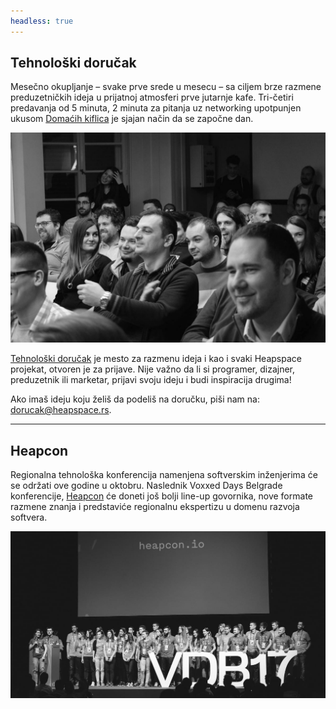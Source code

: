 ```yaml
---
headless: true
---
```


## Tehnološki doručak

Mesečno okupljanje – svake prve srede u mesecu – sa ciljem brze razmene preduzetničkih ideja u prijatnoj atmosferi prve jutarnje kafe. Tri-četiri predavanja od 5 minuta, 2 minuta za pitanja uz networking upotpunjen ukusom [Domaćih kiflica](http://domacekiflice.rs/) je sjajan način da se započne dan.

![](td.jpg)

[Tehnološki doručak](https://tehnoloskidorucak.io/ "Tehnološki doručak") je mesto za razmenu ideja i kao i svaki Heapspace projekat, otvoren je za prijave. Nije važno da li si programer, dizajner, preduzetnik ili marketar, prijavi svoju ideju i budi inspiracija drugima!

Ako imaš ideju koju želiš da podeliš na doručku, piši nam na: [dorucak@heapspace.rs](mailto:dorucak@heapspace.rs).

---

## Heapcon

Regionalna tehnološka konferencija namenjena softverskim inženjerima će se održati ove godine u oktobru. Naslednik Voxxed Days Belgrade konferencije, [Heapcon](http://heapcon.io/) će doneti još bolji line-up govornika, nove formate razmene znanja i predstaviće regionalnu ekspertizu u domenu razvoja softvera.

![](hc.jpg)
